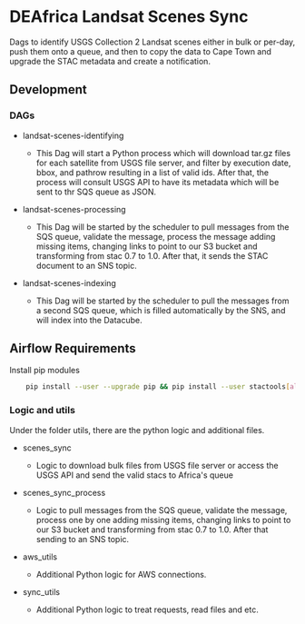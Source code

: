 # DEAfrica Landsat Scenes Sync
Dags to identify USGS Collection 2 Landsat scenes either in bulk or per-day, push them onto a queue, and then
to copy the data to Cape Town and upgrade the STAC metadata and create a notification.

## Development

### DAGs
- landsat-scenes-identifying
  * This Dag will start a Python process which will download tar.gz files for each satellite from USGS
    file server, and filter by execution date, bbox, and pathrow resulting in a list of valid ids. After that,
    the process will consult USGS API to have its metadata which will be sent to thr SQS queue as JSON.

- landsat-scenes-processing
  * This Dag will be started by the scheduler to pull messages from the SQS queue, validate the message, process
    the message adding missing items, changing links to point to our S3 bucket and transforming from stac 0.7 to 1.0.
    After that, it sends the STAC document to an SNS topic.

- landsat-scenes-indexing
  * This Dag will be started by the scheduler to pull the messages from a second SQS queue, which is
    filled automatically by the SNS, and will index into the Datacube.

## Airflow Requirements

Install pip modules

```bash
    pip install --user --upgrade pip && pip install --user stactools[all] pystac rasterio
```

### Logic and utils
Under the folder utils, there are the python logic and additional files.

- scenes_sync
    * Logic to download bulk files from USGS file server or access the USGS API and send the valid stacs to Africa's queue

- scenes_sync_process
    * Logic to pull messages from the SQS queue, validate the message, process one by one adding missing items,
      changing links to point to our S3 bucket and transforming from stac 0.7 to 1.0.
      After that sending to an SNS topic.

- aws_utils
    * Additional Python logic for AWS connections.

- sync_utils
    * Additional Python logic to treat requests, read files and etc.
